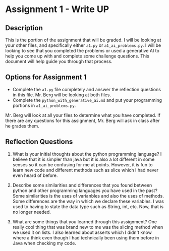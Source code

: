 # Assignment 1 - Write UP

## Description
This is the portion of the assignment that will be graded.  I will be looking at your other files, and specifically either `a1.py` or `a1_ai_problems.py`.  I will be looking to see that you completed the problems or used a generative AI to help you come up with and complete some challenge questions.  This document will help guide you through that process.

## Options for Assignment 1
- Complete the `a1.py` file completely and answer the reflection questions in this file.  Mr. Berg will be looking at both files.
- Complete the `python_with_generative_ai.md` and put your programming portions in `a1_ai_problems.py`.

Mr. Berg will look at all your files to determine what you have completed.  If there are any questions for this assignment, Mr. Berg will ask in class after he grades them.


## Reflection Questions

1. What is your initial thoughts about the python programming language?
I believe that it is simpler than java but it is also a lot different in some senses so it can be confusing for me at points. However, it is fun to learn new code and different methods such as slice which I had never even heard of before.


2. Describe some similarities and differences that you found between python and other programming languages you have used in the past?
Some similarities is the uses of varianbles and also the uses of methods. Some differences are the way in which we declare these variables. I was used to having to state the data type such as String, int, etc. Now, that is no longer needed.


3. What are some things that you learned through this assignment?
One really cool thing that was brand new to me was the slicing method when we used it on lists. I also learned about asserts which I didn't know where a think even though I had technically been using them before in Java when checking my code.